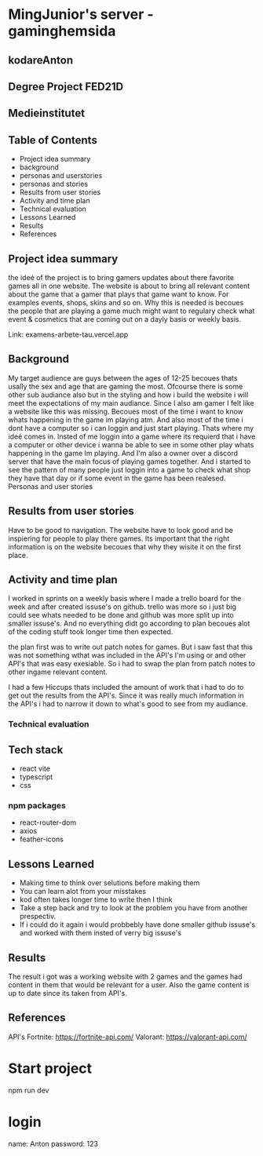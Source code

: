 # MingJunior's server - gaminghemsida

## kodareAnton

## Degree Project FED21D

## Medieinstitutet

## Table of Contents

- Project idea summary
- background
- personas and userstories
- personas and stories
- Results from user stories
- Activity and time plan
- Technical evaluation
- Lessons Learned
- Results
- References

## Project idea summary

the ideé of the project is to bring gamers updates about there favorite games all in one website.
The website is about to bring all relevant content about the game that a gamer that plays that game want to know. For examples events, shops, skins and so on. Why this is needed is becoues the people that are playing a game much might want to regulary check what event & cosmetics that are coming out on a dayly basis or weekly basis.

Link: examens-arbete-tau.vercel.app

## Background

My target audience are guys between the ages of 12-25 becoues thats usally the sex and age that are gaming the most. Ofcourse there is some other sub audiance also but in the styling and how i build the website i will meet the expectations of my main audiance.
Since I also am gamer I felt like a website like this was missing. Becoues most of the time i want to know whats happening in the game im playing atm. And also most of the time i dont have a computer so i can loggin and just start playing. Thats where my ideé comes in. Insted of me loggin into a game where its requierd that i have a computer or other device i wanna be able to see in some other play whats happening in the game Im playing. And I'm also a owner over a discord server that have the main focus of playing games together. And i started to see the pattern of many people just loggin into a game to check what shop they have that day or if some event in the game has been realesed.
Personas and user stories

## Results from user stories

Have to be good to navigation. The website have to look good and be inspiering for people to play there games. Its important that the right information is on the website becoues that why they wisite it on the first place.

## Activity and time plan

I worked in sprints on a weekly basis where I made a trello board for the week and after created issuse's on github.
trello was more so i just big could see whats needed to be done and github was more split up into smaller issuse's.
And no everything didt go according to plan becoues alot of the coding stuff took longer time then expected.

the plan first was to write out patch notes for games. But i saw fast that this was not something wthat was included in the API's I'm using or and other API's that was easy exesiable. So i had to swap the plan from patch notes to other ingame relevant content.

I had a few Hiccups thats included the amount of work that i had to do to get out the results from the API's. Since it was really much information in the API's i had to narrow it down to what's good to see from my audiance.

### Technical evaluation

## Tech stack

- react vite
- typescript
- css

### npm packages

- react-router-dom
- axios
- feather-icons

## Lessons Learned

- Making time to think over selutions before making them
- You can learn alot from your misstakes
- kod often takes longer time to write then I think
- Take a step back and try to look at the problem you have from another prespectiv.
- If i could do it again i would probbebly have done smaller github issuse's and worked with them insted of verry big issuse's

## Results

The result i got was a working website with 2 games and the games had content in them that would be relevant for a user. Also the game content is up to date since its taken from API's.

## References

API's
Fortnite: https://fortnite-api.com/
Valorant: https://valorant-api.com/

# Start project

npm run dev

# login

name: Anton
password: 123
